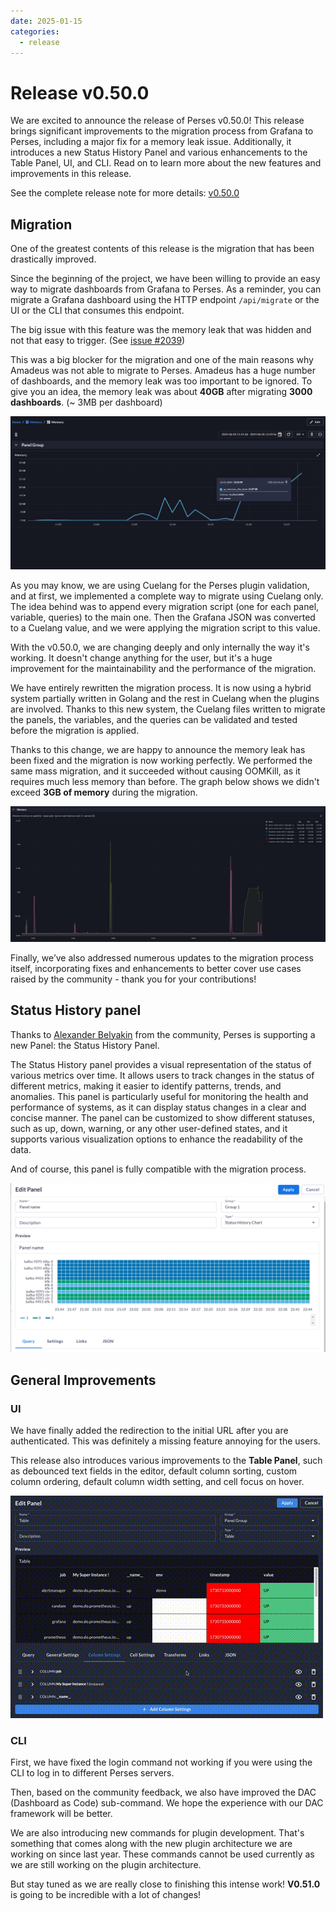 ```yaml
---
date: 2025-01-15
categories:
  - release
---
```


# Release v0.50.0

We are excited to announce the release of Perses v0.50.0! This release brings significant improvements to the migration
process from Grafana to Perses, including a major fix for a memory leak issue. Additionally, it introduces a new Status
History Panel and various enhancements to the Table Panel, UI, and CLI. Read on to learn more about the new features and
improvements in this release.

See the complete release note for more details: [v0.50.0](https://github.com/perses/perses/releases/tag/v0.50.0)

## Migration

One of the greatest contents of this release is the migration that has been drastically improved.

Since the beginning of the project, we have been willing to provide an easy way to migrate dashboards from Grafana to
Perses. As a reminder, you can migrate a Grafana dashboard using the HTTP endpoint `/api/migrate` or the UI or the CLI
that consumes this endpoint.

The big issue with this feature was the memory leak that was hidden and not that easy to trigger.
(See [issue #2039](https://github.com/perses/perses/issues/2039))

This was a big blocker for the migration and one of the main reasons why Amadeus was not able to migrate to Perses.
Amadeus has a huge number of dashboards, and the memory leak was too important to be ignored.
To give you an idea, the memory leak was about **40GB** after migrating **3000 dashboards**. (~ 3MB per dashboard)

![Memory leak](../../assets/images/blog/v050/migration-memory-leak.png)

As you may know, we are using Cuelang for the Perses plugin validation, and at first, we implemented a complete way to
migrate using Cuelang only.
The idea behind was to append every migration script (one for each panel, variable, queries) to the main one.
Then the Grafana JSON was converted to a Cuelang value, and we were applying the migration script to this value.

With the v0.50.0, we are changing deeply and only internally the way it's working. It doesn't change anything for the
user, but it's a huge improvement for the maintainability and the performance of the migration.

We have entirely rewritten the migration process. It is now using a hybrid system partially written in Golang and the
rest in Cuelang when the plugins are involved. Thanks to this new system, the Cuelang files written to migrate the
panels, the variables, and the queries can be validated and tested before the migration is applied.

Thanks to this change, we are happy to announce the memory leak has been fixed and the migration is now working
perfectly. We performed the same mass migration, and it succeeded without causing OOMKill, as it requires much less
memory than before. The graph below shows we didn't exceed **3GB of memory** during the migration.

![no more Memory leak](../../assets/images/blog/v050/migration-without-memory-leak.png)

Finally, we’ve also addressed numerous updates to the migration process itself, incorporating fixes and enhancements to
better cover use cases raised by the community - thank you for your contributions!

## Status History panel

Thanks to [Alexander Belyakin](https://github.com/abelyakin) from the community, Perses is supporting a new Panel: the
Status History Panel.

The Status History panel provides a visual representation of the status of various metrics over time.
It allows users to track changes in the status of different metrics, making it easier to identify patterns, trends, and
anomalies.
This panel is particularly useful for monitoring the health and performance of systems, as it can display status changes
in a clear and concise manner.
The panel can be customized to show different statuses, such as up, down, warning, or any other user-defined states, and
it supports various visualization options to enhance the readability of the data.

And of course, this panel is fully compatible with the migration process.

![Status History panel](../../assets/images/blog/v050/status-history-panel.png)

## General Improvements

### UI

We have finally added the redirection to the initial URL after you are authenticated. This was definitely a missing
feature annoying for the users.

This release also introduces various improvements to the **Table Panel**, such as debounced text fields in the editor,
default column sorting, custom column ordering, default column width setting, and cell focus on hover.

![Table Panel reordering columns](../../assets/images/blog/v050/reorder-columns.gif)

### CLI

First, we have fixed the login command not working if you were using the CLI to log in to different Perses servers.

Then, based on the community feedback, we also have improved the DAC (Dashboard as Code) sub-command.
We hope the experience with our DAC framework will be better.

We are also introducing new commands for plugin development.
That's something that comes along with the new plugin architecture we are working on since last year.
These commands cannot be used currently as we are still working on the plugin architecture.

But stay tuned as we are really close to finishing this intense work! **V0.51.0** is going to be incredible with a lot
of changes!
